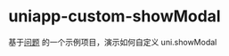 # uniapp-custom-showModal

基于[问题](https://ask.dcloud.net.cn/question/159989) 的一个示例项目，演示如何自定义 uni.showModal